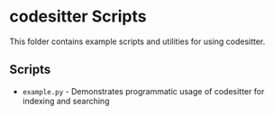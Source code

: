 # codesitter Scripts

This folder contains example scripts and utilities for using codesitter.

## Scripts

- `example.py` - Demonstrates programmatic usage of codesitter for indexing and searching
